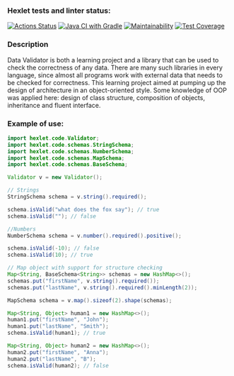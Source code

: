 ### Hexlet tests and linter status:
[![Actions Status](https://github.com/AlexSekret/java-project-78/actions/workflows/hexlet-check.yml/badge.svg)](https://github.com/AlexSekret/java-project-78/actions) [![Java CI with Gradle](https://github.com/AlexSekret/java-project-78/actions/workflows/gradle.yml/badge.svg)](https://github.com/AlexSekret/java-project-78/actions/workflows/gradle.yml) [![Maintainability](https://api.codeclimate.com/v1/badges/0f56dd6b6a799ae7f49a/maintainability)](https://codeclimate.com/github/AlexSekret/java-project-78/maintainability) [![Test Coverage](https://api.codeclimate.com/v1/badges/0f56dd6b6a799ae7f49a/test_coverage)](https://codeclimate.com/github/AlexSekret/java-project-78/test_coverage)

### Description
Data Validator is both a learning project and a library that can be used to check the correctness of any data. There are many such libraries in every language, since almost all programs work with external data that needs to be checked for correctness.
This learning project aimed at pumping up the design of architecture in an object-oriented style.
Some knowledge of OOP was applied here: design of class structure, composition of objects, inheritance and fluent interface.

### Example of use:
```java
import hexlet.code.Validator;
import hexlet.code.schemas.StringSchema;
import hexlet.code.schemas.NumberSchema;
import hexlet.code.schemas.MapSchema;
import hexlet.code.schemas.BaseSchema;

Validator v = new Validator();

// Strings
StringSchema schema = v.string().required();

schema.isValid("what does the fox say"); // true
schema.isValid(""); // false

//Numbers
NumberSchema schema = v.number().required().positive();

schema.isValid(-10); // false
schema.isValid(10); // true

// Map object with support for structure checking
Map<String, BaseSchema<String>> schemas = new HashMap<>();
schemas.put("firstName", v.string().required());
schemas.put("lastName", v.string().required().minLength(2));

MapSchema schema = v.map().sizeof(2).shape(schemas);

Map<String, Object> human1 = new HashMap<>();
human1.put("firstName", "John");
human1.put("lastName", "Smith");
schema.isValid(human1); // true

Map<String, Object> human2 = new HashMap<>();
human2.put("firstName", "Anna");
human2.put("lastName", "B");
schema.isValid(human2); // false
```
